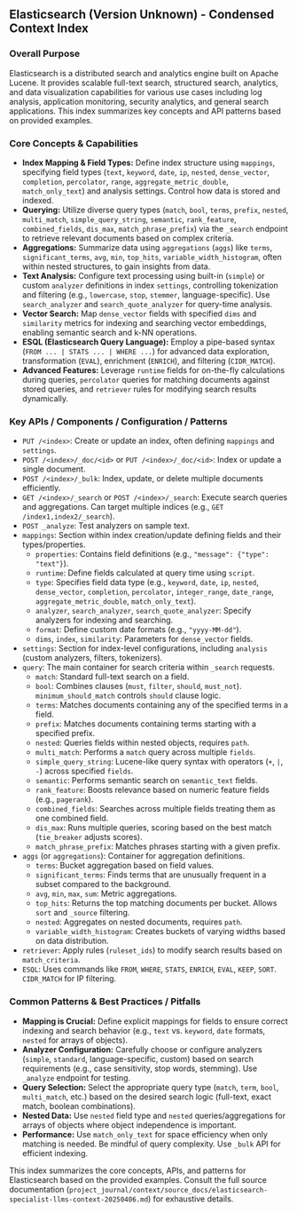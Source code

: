 ## Elasticsearch (Version Unknown) - Condensed Context Index

### Overall Purpose

Elasticsearch is a distributed search and analytics engine built on Apache Lucene. It provides scalable full-text search, structured search, analytics, and data visualization capabilities for various use cases including log analysis, application monitoring, security analytics, and general search applications. This index summarizes key concepts and API patterns based on provided examples.

### Core Concepts & Capabilities

*   **Index Mapping & Field Types:** Define index structure using `mappings`, specifying field types (`text`, `keyword`, `date`, `ip`, `nested`, `dense_vector`, `completion`, `percolator`, `range`, `aggregate_metric_double`, `match_only_text`) and analysis settings. Control how data is stored and indexed.
*   **Querying:** Utilize diverse query types (`match`, `bool`, `terms`, `prefix`, `nested`, `multi_match`, `simple_query_string`, `semantic`, `rank_feature`, `combined_fields`, `dis_max`, `match_phrase_prefix`) via the `_search` endpoint to retrieve relevant documents based on complex criteria.
*   **Aggregations:** Summarize data using `aggregations` (`aggs`) like `terms`, `significant_terms`, `avg`, `min`, `top_hits`, `variable_width_histogram`, often within nested structures, to gain insights from data.
*   **Text Analysis:** Configure text processing using built-in (`simple`) or custom `analyzer` definitions in index `settings`, controlling tokenization and filtering (e.g., `lowercase`, `stop`, `stemmer`, language-specific). Use `search_analyzer` and `search_quote_analyzer` for query-time analysis.
*   **Vector Search:** Map `dense_vector` fields with specified `dims` and `similarity` metrics for indexing and searching vector embeddings, enabling semantic search and k-NN operations.
*   **ESQL (Elasticsearch Query Language):** Employ a pipe-based syntax (`FROM ... | STATS ... | WHERE ...`) for advanced data exploration, transformation (`EVAL`), enrichment (`ENRICH`), and filtering (`CIDR_MATCH`).
*   **Advanced Features:** Leverage `runtime` fields for on-the-fly calculations during queries, `percolator` queries for matching documents against stored queries, and `retriever` rules for modifying search results dynamically.

### Key APIs / Components / Configuration / Patterns

*   `PUT /<index>`: Create or update an index, often defining `mappings` and `settings`.
*   `POST /<index>/_doc/<id>` or `PUT /<index>/_doc/<id>`: Index or update a single document.
*   `POST /<index>/_bulk`: Index, update, or delete multiple documents efficiently.
*   `GET /<index>/_search` or `POST /<index>/_search`: Execute search queries and aggregations. Can target multiple indices (e.g., `GET /index1,index2/_search`).
*   `POST _analyze`: Test analyzers on sample text.
*   `mappings`: Section within index creation/update defining fields and their types/properties.
    *   `properties`: Contains field definitions (e.g., `"message": {"type": "text"}`).
    *   `runtime`: Define fields calculated at query time using `script`.
    *   `type`: Specifies field data type (e.g., `keyword`, `date`, `ip`, `nested`, `dense_vector`, `completion`, `percolator`, `integer_range`, `date_range`, `aggregate_metric_double`, `match_only_text`).
    *   `analyzer`, `search_analyzer`, `search_quote_analyzer`: Specify analyzers for indexing and searching.
    *   `format`: Define custom date formats (e.g., `"yyyy-MM-dd"`).
    *   `dims`, `index`, `similarity`: Parameters for `dense_vector` fields.
*   `settings`: Section for index-level configurations, including `analysis` (custom analyzers, filters, tokenizers).
*   `query`: The main container for search criteria within `_search` requests.
    *   `match`: Standard full-text search on a field.
    *   `bool`: Combines clauses (`must`, `filter`, `should`, `must_not`). `minimum_should_match` controls `should` clause logic.
    *   `terms`: Matches documents containing any of the specified terms in a field.
    *   `prefix`: Matches documents containing terms starting with a specified prefix.
    *   `nested`: Queries fields within nested objects, requires `path`.
    *   `multi_match`: Performs a `match` query across multiple `fields`.
    *   `simple_query_string`: Lucene-like query syntax with operators (`+`, `|`, `-`) across specified `fields`.
    *   `semantic`: Performs semantic search on `semantic_text` fields.
    *   `rank_feature`: Boosts relevance based on numeric feature fields (e.g., `pagerank`).
    *   `combined_fields`: Searches across multiple fields treating them as one combined field.
    *   `dis_max`: Runs multiple queries, scoring based on the best match (`tie_breaker` adjusts scores).
    *   `match_phrase_prefix`: Matches phrases starting with a given prefix.
*   `aggs` (or `aggregations`): Container for aggregation definitions.
    *   `terms`: Bucket aggregation based on field values.
    *   `significant_terms`: Finds terms that are unusually frequent in a subset compared to the background.
    *   `avg`, `min`, `max`, `sum`: Metric aggregations.
    *   `top_hits`: Returns the top matching documents per bucket. Allows `sort` and `_source` filtering.
    *   `nested`: Aggregates on nested documents, requires `path`.
    *   `variable_width_histogram`: Creates buckets of varying widths based on data distribution.
*   `retriever`: Apply rules (`ruleset_ids`) to modify search results based on `match_criteria`.
*   `ESQL`: Uses commands like `FROM`, `WHERE`, `STATS`, `ENRICH`, `EVAL`, `KEEP`, `SORT`. `CIDR_MATCH` for IP filtering.

### Common Patterns & Best Practices / Pitfalls

*   **Mapping is Crucial:** Define explicit mappings for fields to ensure correct indexing and search behavior (e.g., `text` vs. `keyword`, `date` formats, `nested` for arrays of objects).
*   **Analyzer Configuration:** Carefully choose or configure analyzers (`simple`, `standard`, language-specific, custom) based on search requirements (e.g., case sensitivity, stop words, stemming). Use `_analyze` endpoint for testing.
*   **Query Selection:** Select the appropriate query type (`match`, `term`, `bool`, `multi_match`, etc.) based on the desired search logic (full-text, exact match, boolean combinations).
*   **Nested Data:** Use `nested` field type and `nested` queries/aggregations for arrays of objects where object independence is important.
*   **Performance:** Use `match_only_text` for space efficiency when only matching is needed. Be mindful of query complexity. Use `_bulk` API for efficient indexing.

This index summarizes the core concepts, APIs, and patterns for Elasticsearch based on the provided examples. Consult the full source documentation (`project_journal/context/source_docs/elasticsearch-specialist-llms-context-20250406.md`) for exhaustive details.
